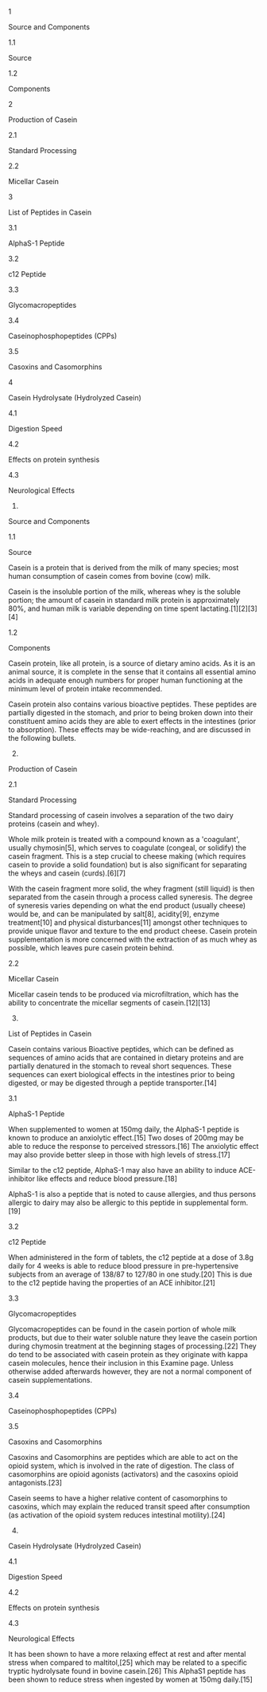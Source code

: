 1

Source and Components

1.1

Source

1.2

Components

2

Production of Casein

2.1

Standard Processing

2.2

Micellar Casein

3

List of Peptides in Casein

3.1

AlphaS-1 Peptide

3.2

c12 Peptide

3.3

Glycomacropeptides

3.4

Caseinophosphopeptides (CPPs)

3.5

Casoxins and Casomorphins

4

Casein Hydrolysate (Hydrolyzed Casein)

4.1

Digestion Speed

4.2

Effects on protein synthesis

4.3

Neurological Effects

1.

Source and Components

1.1

Source

Casein is a protein that is derived from the milk of many species; most human consumption of casein comes from bovine (cow) milk.

Casein is the insoluble portion of the milk, whereas whey is the soluble portion; the amount of casein in standard milk protein is approximately 80%, and human milk is variable depending on time spent lactating.[1][2][3][4]

1.2

Components

Casein protein, like all protein, is a source of dietary amino acids. As it is an animal source, it is complete in the sense that it contains all essential amino acids in adequate enough numbers for proper human functioning at the minimum level of protein intake recommended.

Casein protein also contains various bioactive peptides. These peptides are partially digested in the stomach, and prior to being broken down into their constituent amino acids they are able to exert effects in the intestines (prior to absorption). These effects may be wide-reaching, and are discussed in the following bullets.

2.

Production of Casein

2.1

Standard Processing

Standard processing of casein involves a separation of the two dairy proteins (casein and whey).

Whole milk protein is treated with a compound known as a 'coagulant', usually chymosin[5], which serves to coagulate (congeal, or solidify) the casein fragment. This is a step crucial to cheese making (which requires casein to provide a solid foundation) but is also significant for separating the wheys and casein (curds).[6][7]

With the casein fragment more solid, the whey fragment (still liquid) is then separated from the casein through a process called syneresis. The degree of syneresis varies depending on what the end product (usually cheese) would be, and can be manipulated by salt[8], acidity[9], enzyme treatment[10] and physical disturbances[11] amongst other techniques to provide unique flavor and texture to the end product cheese. Casein protein supplementation is more concerned with the extraction of as much whey as possible, which leaves pure casein protein behind.

2.2

Micellar Casein

Micellar casein tends to be produced via microfiltration, which has the ability to concentrate the micellar segments of casein.[12][13]

3.

List of Peptides in Casein

Casein contains various Bioactive peptides, which can be defined as sequences of amino acids that are contained in dietary proteins and are partially denatured in the stomach to reveal short sequences. These sequences can exert biological effects in the intestines prior to being digested, or may be digested through a peptide transporter.[14]

3.1

AlphaS-1 Peptide

When supplemented to women at 150mg daily, the AlphaS-1 peptide is known to produce an anxiolytic effect.[15] Two doses of 200mg may be able to reduce the response to perceived stressors.[16] The anxiolytic effect may also provide better sleep in those with high levels of stress.[17]

Similar to the c12 peptide, AlphaS-1 may also have an ability to induce ACE-inhibitor like effects and reduce blood pressure.[18]

AlphaS-1 is also a peptide that is noted to cause allergies, and thus persons allergic to dairy may also be allergic to this peptide in supplemental form.[19]

3.2

c12 Peptide

When administered in the form of tablets, the c12 peptide at a dose of 3.8g daily for 4 weeks is able to reduce blood pressure in pre-hypertensive subjects from an average of 138/87 to 127/80 in one study.[20] This is due to the c12 peptide having the properties of an ACE inhibitor.[21]

3.3

Glycomacropeptides

Glycomacropeptides can be found in the casein portion of whole milk products, but due to their water soluble nature they leave the casein portion during chymosin treatment at the beginning stages of processing.[22] They do tend to be associated with casein protein as they originate with kappa casein molecules, hence their inclusion in this Examine page. Unless otherwise added afterwards however, they are not a normal component of casein supplementations.

3.4

Caseinophosphopeptides (CPPs)

3.5

Casoxins and Casomorphins

Casoxins and Casomorphins are peptides which are able to act on the opioid system, which is involved in the rate of digestion. The class of casomorphins are opioid agonists (activators) and the casoxins opioid antagonists.[23]

Casein seems to have a higher relative content of casomorphins to casoxins, which may explain the reduced transit speed after consumption (as activation of the opioid system reduces intestinal motility).[24]

4.

Casein Hydrolysate (Hydrolyzed Casein)

4.1

Digestion Speed

4.2

Effects on protein synthesis

4.3

Neurological Effects

It has been shown to have a more relaxing effect at rest and after mental stress when compared to maltitol,[25] which may be related to a specific tryptic hydrolysate found in bovine casein.[26] This AlphaS1 peptide has been shown to reduce stress when ingested by women at 150mg daily.[15]

